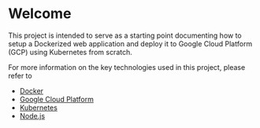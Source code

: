 # Welcome
This project is intended to serve as a starting point documenting how to setup a Dockerized web application and deploy it to Google Cloud Platform (GCP) using Kubernetes from scratch.

For more information on the key technologies used in this project, please refer to
+ [Docker](https://www.docker.com)
+ [Google Cloud Platform](https://cloud.google.com/)
+ [Kubernetes](https://kubernetes.io)
+ [Node.js](https://nodejs.org/)
